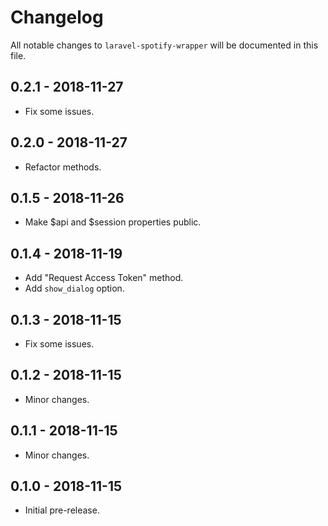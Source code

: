 # Changelog

All notable changes to `laravel-spotify-wrapper` will be documented in this file.

## 0.2.1 - 2018-11-27

- Fix some issues.

## 0.2.0 - 2018-11-27

- Refactor methods.

## 0.1.5 - 2018-11-26

- Make $api and $session properties public.

## 0.1.4 - 2018-11-19

- Add "Request Access Token" method.
- Add `show_dialog` option.

## 0.1.3 - 2018-11-15

- Fix some issues.

## 0.1.2 - 2018-11-15

- Minor changes.

## 0.1.1 - 2018-11-15

- Minor changes.

## 0.1.0 - 2018-11-15

- Initial pre-release.
